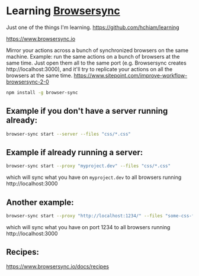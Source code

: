 # Learning [Browsersync](https://www.browsersync.io)

Just one of the things I'm learning. <https://github.com/hchiam/learning>

https://www.browsersync.io

Mirror your actions across a bunch of synchronized browsers on the same machine. Example: run the same actions on a bunch of browsers at the same time. Just open them all to the same port (e.g. Browsersync creates http://localhost:3000), and it'll try to replicate your actions on all the browsers at the same time. https://www.sitepoint.com/improve-workflow-browsersync-2-0

```bash
npm install -g browser-sync
```

<!-- (didn't seem to work for yarn)

or

```bash
yarn global add browser-sync
```

-->

## Example if you don't have a server running already:

```bash
browser-sync start --server --files "css/*.css"
```

## Example if already running a server:

```bash
browser-sync start --proxy "myproject.dev" --files "css/*.css"
```

which will sync what you have on `myproject.dev` to all browsers running http://localhost:3000

## Another example:

```bash
browser-sync start --proxy "http://localhost:1234/" --files "some-css-folder" "some-js-folder" "index.html" "slides.css" "slides.js"
```

which will sync what you have on port 1234 to all browsers running http://localhost:3000

## Recipes:

https://www.browsersync.io/docs/recipes
